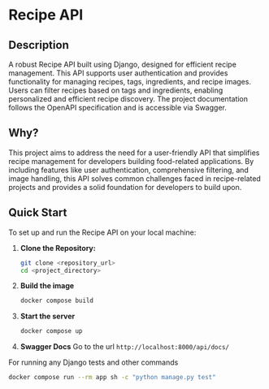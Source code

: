 # Recipe API

## Description

A robust Recipe API built using Django, designed for efficient recipe management. This API supports user authentication and provides functionality for managing recipes, tags, ingredients, and recipe images. Users can filter recipes based on tags and ingredients, enabling personalized and efficient recipe discovery. The project documentation follows the OpenAPI specification and is accessible via Swagger.

## Why?

This project aims to address the need for a user-friendly API that simplifies recipe management for developers building food-related applications. By including features like user authentication, comprehensive filtering, and image handling, this API solves common challenges faced in recipe-related projects and provides a solid foundation for developers to build upon.

## Quick Start

To set up and run the Recipe API on your local machine:

1. **Clone the Repository:**
   ```bash
   git clone <repository_url>
   cd <project_directory>
   ```
2. **Build the image**
   ```bash
   docker compose build
   ```
3. **Start the server**
   ```bash
   docker compose up
   ```
4. **Swagger Docs**
   Go to the url `http://localhost:8000/api/docs/`

For running any Django tests and other commands

```bash
docker compose run --rm app sh -c "python manage.py test"
```

